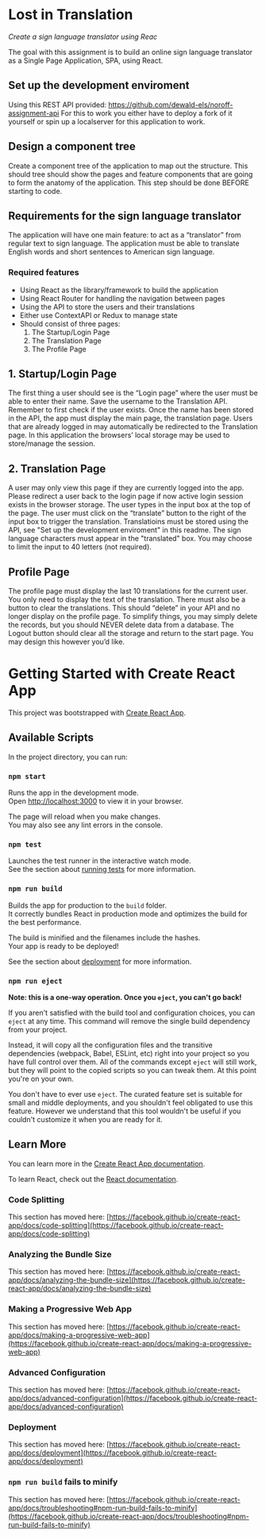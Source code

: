 # Lost in Translation
*Create a sign language translator using Reac*

The goal with this assignment is to build an online sign language translator as a Single Page Application, SPA, using React.

## Set up the development enviroment
Using this REST API provided: https://github.com/dewald-els/noroff-assignment-api
For this to work you either have to deploy a fork of it yourself or spin up a localserver for this application to work.

## Design a component tree
Create a component tree of the application to map out the structure. This should tree should show the pages and feature components that are going to form the anatomy of the application. This step should be done BEFORE starting to code. 

## Requirements for the sign language translator
The application will have one main feature: to act as a “translator” from regular text to sign language. The application must be able to translate English words and short sentences to American sign language.

### Required features
- Using React as the library/framework to build the application
- Using React Router for handling the navigation between pages
- Using the API to store the users and their translations
- Either use ContextAPI or Redux to manage state
- Should consist of three pages:
    1. The Startup/Login Page
    2. The Translation Page
    3. The Profile Page

## 1. Startup/Login Page
The first thing a user should see is the “Login page” where the user must be able to enter their name. Save the username to the Translation API. Remember to first check if the user exists. Once the name has been stored in the API, the app must display the main page, the translation page. Users that are already logged in may automatically be redirected to the Translation page.  In this application the browsers’ local storage may be used to store/manage the session.

## 2. Translation Page
A user may only view this page if they are currently logged into the app. Please redirect a user back to the login page if now active login session exists in the browser storage.
The user types in the input box at the top of the page. The user must click on the “translate” button to the right of the input box to trigger the translation. Translatioins must be stored using the API, see "Set up the development enviroment" in this readme. The sign language characters must appear in the "translated" box. You may choose to limit the input to 40 letters (not required).

## Profile Page
The profile page must display the last 10 translations for the current user. You only need to display the text of the translation.
There must also be a button to clear the translations. This should “delete” in your API and no longer display on the profile page. To simplify things, you may simply delete the records, but you should NEVER delete data from a database. The Logout button should clear all the storage and return to the start page. You may design this however you’d like.



# Getting Started with Create React App

This project was bootstrapped with [Create React App](https://github.com/facebook/create-react-app).

## Available Scripts

In the project directory, you can run:

### `npm start`

Runs the app in the development mode.\
Open [http://localhost:3000](http://localhost:3000) to view it in your browser.

The page will reload when you make changes.\
You may also see any lint errors in the console.

### `npm test`

Launches the test runner in the interactive watch mode.\
See the section about [running tests](https://facebook.github.io/create-react-app/docs/running-tests) for more information.

### `npm run build`

Builds the app for production to the `build` folder.\
It correctly bundles React in production mode and optimizes the build for the best performance.

The build is minified and the filenames include the hashes.\
Your app is ready to be deployed!

See the section about [deployment](https://facebook.github.io/create-react-app/docs/deployment) for more information.

### `npm run eject`

**Note: this is a one-way operation. Once you `eject`, you can't go back!**

If you aren't satisfied with the build tool and configuration choices, you can `eject` at any time. This command will remove the single build dependency from your project.

Instead, it will copy all the configuration files and the transitive dependencies (webpack, Babel, ESLint, etc) right into your project so you have full control over them. All of the commands except `eject` will still work, but they will point to the copied scripts so you can tweak them. At this point you're on your own.

You don't have to ever use `eject`. The curated feature set is suitable for small and middle deployments, and you shouldn't feel obligated to use this feature. However we understand that this tool wouldn't be useful if you couldn't customize it when you are ready for it.

## Learn More

You can learn more in the [Create React App documentation](https://facebook.github.io/create-react-app/docs/getting-started).

To learn React, check out the [React documentation](https://reactjs.org/).

### Code Splitting

This section has moved here: [https://facebook.github.io/create-react-app/docs/code-splitting](https://facebook.github.io/create-react-app/docs/code-splitting)

### Analyzing the Bundle Size

This section has moved here: [https://facebook.github.io/create-react-app/docs/analyzing-the-bundle-size](https://facebook.github.io/create-react-app/docs/analyzing-the-bundle-size)

### Making a Progressive Web App

This section has moved here: [https://facebook.github.io/create-react-app/docs/making-a-progressive-web-app](https://facebook.github.io/create-react-app/docs/making-a-progressive-web-app)

### Advanced Configuration

This section has moved here: [https://facebook.github.io/create-react-app/docs/advanced-configuration](https://facebook.github.io/create-react-app/docs/advanced-configuration)

### Deployment

This section has moved here: [https://facebook.github.io/create-react-app/docs/deployment](https://facebook.github.io/create-react-app/docs/deployment)

### `npm run build` fails to minify

This section has moved here: [https://facebook.github.io/create-react-app/docs/troubleshooting#npm-run-build-fails-to-minify](https://facebook.github.io/create-react-app/docs/troubleshooting#npm-run-build-fails-to-minify)
